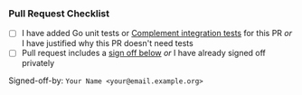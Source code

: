 ### Pull Request Checklist

<!-- Please read https://matrix-org.github.io/dendrite/development/contributing before submitting your pull request -->

* [ ] I have added Go unit tests or [Complement integration tests](https://github.com/matrix-org/complement) for this PR _or_ I have justified why this PR doesn't need tests
* [ ] Pull request includes a [sign off below](https://element-hq.github.io/dendrite/development/contributing#sign-off) _or_ I have already signed off privately

Signed-off-by: `Your Name <your@email.example.org>`
